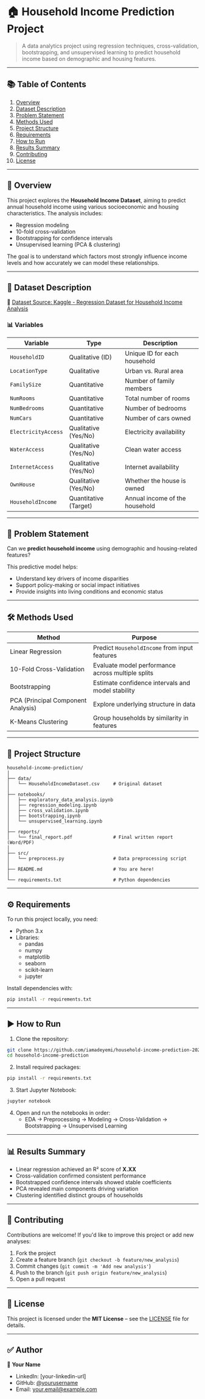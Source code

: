 # 🏠 Household Income Prediction Project

> A data analytics project using regression techniques, cross-validation, bootstrapping, and unsupervised learning to predict household income based on demographic and housing features.

---

## 📚 Table of Contents

1. [Overview](#overview)  
2. [Dataset Description](#dataset-description)  
3. [Problem Statement](#problem-statement)  
4. [Methods Used](#methods-used)  
5. [Project Structure](#project-structure)  
6. [Requirements](#requirements)  
7. [How to Run](#how-to-run)  
8. [Results Summary](#results-summary)  
9. [Contributing](#contributing)  
10. [License](#license)

---

## 🧾 Overview

This project explores the **Household Income Dataset**, aiming to predict annual household income using various socioeconomic and housing characteristics. The analysis includes:

- Regression modeling
- 10-fold cross-validation
- Bootstrapping for confidence intervals
- Unsupervised learning (PCA & clustering)

The goal is to understand which factors most strongly influence income levels and how accurately we can model these relationships.

---

## 📁 Dataset Description

🔗 [Dataset Source: Kaggle - Regression Dataset for Household Income Analysis](https://www.kaggle.com/datasets/stealthtechnologies/regression-dataset-for-household-income-analysis)

### 📊 Variables

| Variable | Type | Description |
|---------|------|-------------|
| `HouseholdID` | Qualitative (ID) | Unique ID for each household |
| `LocationType` | Qualitative | Urban vs. Rural area |
| `FamilySize` | Quantitative | Number of family members |
| `NumRooms` | Quantitative | Total number of rooms |
| `NumBedrooms` | Quantitative | Number of bedrooms |
| `NumCars` | Quantitative | Number of cars owned |
| `ElectricityAccess` | Qualitative (Yes/No) | Electricity availability |
| `WaterAccess` | Qualitative (Yes/No) | Clean water access |
| `InternetAccess` | Qualitative (Yes/No) | Internet availability |
| `OwnHouse` | Qualitative (Yes/No) | Whether the house is owned |
| `HouseholdIncome` | Quantitative (Target) | Annual income of the household |

---

## 🎯 Problem Statement

Can we **predict household income** using demographic and housing-related features?

This predictive model helps:
- Understand key drivers of income disparities
- Support policy-making or social impact initiatives
- Provide insights into living conditions and economic status

---

## 🛠️ Methods Used

| Method | Purpose |
|--------|---------|
| Linear Regression | Predict `HouseholdIncome` from input features |
| 10-Fold Cross-Validation | Evaluate model performance across multiple splits |
| Bootstrapping | Estimate confidence intervals and model stability |
| PCA (Principal Component Analysis) | Explore underlying structure in data |
| K-Means Clustering | Group households by similarity in features |

---

## 📁 Project Structure

```
household-income-prediction/
│
├── data/
│   └── HouseholdIncomeDataset.csv     # Original dataset
│
├── notebooks/
│   ├── exploratory_data_analysis.ipynb
│   ├── regression_modeling.ipynb
│   ├── cross_validation.ipynb
│   ├── bootstrapping.ipynb
│   └── unsupervised_learning.ipynb
│
├── reports/
│   └── final_report.pdf               # Final written report (Word/PDF)
│
├── src/
│   └── preprocess.py                  # Data preprocessing script
│
├── README.md                          # You are here!
│
└── requirements.txt                   # Python dependencies
```

---

## ⚙️ Requirements

To run this project locally, you need:

- Python 3.x
- Libraries:
  - pandas
  - numpy
  - matplotlib
  - seaborn
  - scikit-learn
  - jupyter

Install dependencies with:

```bash
pip install -r requirements.txt
```

---

## ▶️ How to Run

1. Clone the repository:

```bash
git clone https://github.com/iamadeyemi/household-income-prediction-2024.git
cd household-income-prediction
```

2. Install required packages:

```bash
pip install -r requirements.txt
```

3. Start Jupyter Notebook:

```bash
jupyter notebook
```

4. Open and run the notebooks in order:
   - EDA → Preprocessing → Modeling → Cross-Validation → Bootstrapping → Unsupervised Learning

---

## 📊 Results Summary

- Linear regression achieved an R² score of **X.XX**
- Cross-validation confirmed consistent performance
- Bootstrapped confidence intervals showed stable coefficients
- PCA revealed main components driving variation
- Clustering identified distinct groups of households

---

## 🤝 Contributing

Contributions are welcome! If you'd like to improve this project or add new analyses:

1. Fork the project
2. Create a feature branch (`git checkout -b feature/new_analysis`)
3. Commit changes (`git commit -m 'Add new analysis'`)
4. Push to the branch (`git push origin feature/new_analysis`)
5. Open a pull request

---

## 📄 License

This project is licensed under the **MIT License** – see the [LICENSE](LICENSE) file for details.

---

## ✅ Author

👤 **Your Name**

- LinkedIn: [your-linkedin-url]
- GitHub: [@yourusername](https://github.com/iamadeyemi)
- Email: your.email@example.com
